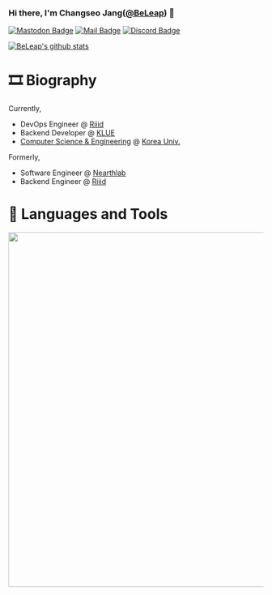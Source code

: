 ### Hi there, I'm Changseo Jang([@BeLeap](https://github.com/BeLeap)) 👋

[![Mastodon Badge](https://img.shields.io/badge/mastodon-6364ff?style=flat-square&logo=mastodon&logoColor=white&link=https://social.silicon.moe/@beleap)](https://social.silicon.moe)
[![Mail Badge](https://img.shields.io/badge/mail-005ff9?style=flat-square&logo=mail.ru&logoColor=white&link=mailto:beleap@beleap.dev)](mailto:beleap@beleap.codes)
[![Discord Badge](https://img.shields.io/badge/Discord-BeLeap%231012-7289d9?style=flat-square&logo=Discord&logoColor=white)](https://discord.com/users/540435382853173280)

[![BeLeap's github stats](https://github-readme-stats.vercel.app/api?username=BeLeap&count_private=true&show_icons=true)](https://github.com/BeLeap)

# 🎞 Biography

Currently,
- DevOps Engineer @ [Riiid](https://riiid.com)
- Backend Developer @ [KLUE](https://klue.kr)
- [Computer Science & Engineering](https://cs.korea.edu) @ [Korea Univ.](https://korea.edu)

Formerly,
- Software Engineer @ [Nearthlab](https://www.nearthlab.com/)
- Backend Engineer @ [Riiid](https://company.riiid.co)

# 🧰 Languages and Tools

<img width="700rem" src=https://wakatime.com/share/@BeLeap/bf8d096d-891a-4ea9-9de1-603a25e3f1c6.svg></img>
